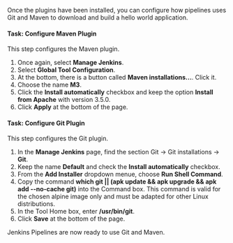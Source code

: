 Once the plugins have been installed, you can configure how pipelines uses Git and Maven to download and build a hello world application.

#### Task: Configure Maven Plugin

This step configures the Maven plugin.

1. Once again, select **Manage Jenkins**.
2. Select **Global Tool Configuration**.
3. At the bottom, there is a button called **Maven installations...**. Click it.
4. Choose the name **M3**.
5. Click the **Install automatically** checkbox and keep the option **Install from Apache** with version 3.5.0.
6. Click **Apply**  at the bottom of the page.

#### Task: Configure Git Plugin

This step configures the Git plugin.

1. In the **Manage Jenkins** page, find the section Git -> Git installations -> **Git**.
2. Keep the name **Default** and check the **Install automatically** checkbox.
3. From the **Add Installer** dropdown menue, choose **Run Shell Command**.
4. Copy the command **which git || (apk update && apk upgrade &&  apk add --no-cache git)** into the Command box. This command is valid for the chosen alpine image only and must be adapted for other Linux distributions.
5. In the Tool Home box, enter **/usr/bin/git**.
6. Click **Save**  at the bottom of the page.

Jenkins Pipelines are now ready to use Git and Maven.
